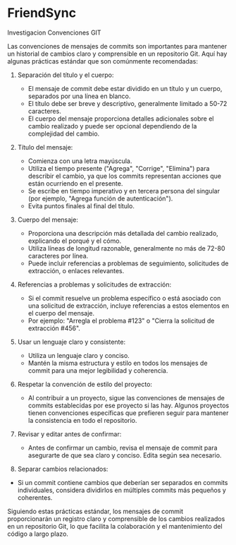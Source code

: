 # FriendSync

Investigacion Convenciones GIT
 
Las convenciones de mensajes de commits son importantes para mantener un historial de cambios claro y comprensible en un repositorio Git. Aquí hay algunas prácticas estándar que son comúnmente recomendadas:

1. Separación del título y el cuerpo:
   - El mensaje de commit debe estar dividido en un título y un cuerpo, separados por una línea en blanco.
   - El título debe ser breve y descriptivo, generalmente limitado a 50-72 caracteres.
   - El cuerpo del mensaje proporciona detalles adicionales sobre el cambio realizado y puede ser opcional dependiendo de la complejidad del cambio.

2. Título del mensaje:
   - Comienza con una letra mayúscula.
   - Utiliza el tiempo presente ("Agrega", "Corrige", "Elimina") para describir el cambio, ya que los commits representan acciones que están ocurriendo en el presente.
   - Se escribe en tiempo imperativo y en tercera persona del singular (por ejemplo, "Agrega función de autenticación").
   - Evita puntos finales al final del título.

3. Cuerpo del mensaje:
   - Proporciona una descripción más detallada del cambio realizado, explicando el porqué y el cómo.
   - Utiliza líneas de longitud razonable, generalmente no más de 72-80 caracteres por línea.
   - Puede incluir referencias a problemas de seguimiento, solicitudes de extracción, o enlaces relevantes.

4. Referencias a problemas y solicitudes de extracción:
   - Si el commit resuelve un problema específico o está asociado con una solicitud de extracción, incluye referencias a estos elementos en el cuerpo del mensaje.
   - Por ejemplo: "Arregla el problema #123" o "Cierra la solicitud de extracción #456".


5. Usar un lenguaje claro y consistente:
   - Utiliza un lenguaje claro y conciso.
   - Mantén la misma estructura y estilo en todos los mensajes de commit para una mejor legibilidad y coherencia.

6. Respetar la convención de estilo del proyecto:
   - Al contribuir a un proyecto, sigue las convenciones de mensajes de commits establecidas por ese proyecto si las hay. Algunos proyectos tienen convenciones específicas que prefieren seguir para mantener la consistencia en todo el repositorio.

7. Revisar y editar antes de confirmar:
   - Antes de confirmar un cambio, revisa el mensaje de commit para asegurarte de que sea claro y conciso. Edita según sea necesario.

8.  Separar cambios relacionados:
   - Si un commit contiene cambios que deberían ser separados en commits individuales, considera dividirlos en múltiples commits más pequeños y coherentes.

Siguiendo estas prácticas estándar, los mensajes de commit proporcionarán un registro claro y comprensible de los cambios realizados en un repositorio Git, lo que facilita la colaboración y el mantenimiento del código a largo plazo.